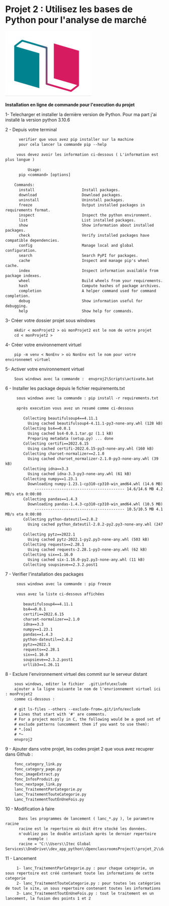 # Projet 2 : Utilisez les bases de Python pour l'analyse de marché

![logo.png](logo.png)

**Installation en ligne de commande pour l'execution du projet**
  
1- Telecharger et installer la dernière version de Python.
		 Pour ma part j'ai installé la version python 3.10.6
		 
2 - Depuis votre terminal   

          verifier que vous avez pip installer sur la machine
          pour cela lancer la commande pip --help 
		 
		 vous devez avoir les information ci-dessous ( L'information est plus longue )

			  Usage:
		  pip <command> [options]

		Commands:
		  install                     Install packages.
		  download                    Download packages.
		  uninstall                   Uninstall packages.
		  freeze                      Output installed packages in requirements format.
		  inspect                     Inspect the python environment.
		  list                        List installed packages.
		  show                        Show information about installed packages.
		  check                       Verify installed packages have compatible dependencies.
		  config                      Manage local and global configuration.
		  search                      Search PyPI for packages.
		  cache                       Inspect and manage pip's wheel cache.
		  index                       Inspect information available from package indexes.
		  wheel                       Build wheels from your requirements.
		  hash                        Compute hashes of package archives.
		  completion                  A helper command used for command completion.
		  debug                       Show information useful for debugging.
		  help                        Show help for commands.

3- Créer votre dossier projet sous windows
	     
		mkdir < monProjet2 > où monProjet2 est le nom de votre projet
		cd < monProjet2 > 
		
	
4- Créer votre environnement virtuel
	  
	    pip -m venv < NonEnv > où NonEnv est le nom pour votre environnemet virtuel
		
5- Activer votre environnement virtuel
	    
		Sous windows avec la commande :  envproj2\Scripts\activate.bat
		
6 - Installer les package depuis le fichier requirements.txt
	 
		 sous windows avec la commande : pip install -r requirements.txt
		 
		 après execution vous avez un resumé comme ci-dessous

            Collecting beautifulsoup4==4.11.1
              Using cached beautifulsoup4-4.11.1-py3-none-any.whl (128 kB)
            Collecting bs4==0.0.1
              Using cached bs4-0.0.1.tar.gz (1.1 kB)
              Preparing metadata (setup.py) ... done
            Collecting certifi==2022.6.15
              Using cached certifi-2022.6.15-py3-none-any.whl (160 kB)
            Collecting charset-normalizer==2.1.0
              Using cached charset_normalizer-2.1.0-py3-none-any.whl (39 kB)
            Collecting idna==3.3
              Using cached idna-3.3-py3-none-any.whl (61 kB)
            Collecting numpy==1.23.1
              Downloading numpy-1.23.1-cp310-cp310-win_amd64.whl (14.6 MB)
                 ---------------------------------------- 14.6/14.6 MB 4.2 MB/s eta 0:00:00
            Collecting pandas==1.4.3
              Downloading pandas-1.4.3-cp310-cp310-win_amd64.whl (10.5 MB)
                 ---------------------------------------- 10.5/10.5 MB 4.1 MB/s eta 0:00:00
            Collecting python-dateutil==2.8.2
              Using cached python_dateutil-2.8.2-py2.py3-none-any.whl (247 kB)
            Collecting pytz==2022.1
              Using cached pytz-2022.1-py2.py3-none-any.whl (503 kB)
            Collecting requests==2.28.1
              Using cached requests-2.28.1-py3-none-any.whl (62 kB)
            Collecting six==1.16.0
              Using cached six-1.16.0-py2.py3-none-any.whl (11 kB)
            Collecting soupsieve==2.3.2.post1
	    
		 
7 - Verifier l'installation des packages 
	 
		 sous windows avec la commande : pip freeze
		 
		 vous avez la liste ci-dessous affichées
		 
            beautifulsoup4==4.11.1
            bs4==0.0.1
            certifi==2022.6.15
            charset-normalizer==2.1.0
            idna==3.3
            numpy==1.23.1
            pandas==1.4.3
            python-dateutil==2.8.2
            pytz==2022.1
            requests==2.28.1
            six==1.16.0
            soupsieve==2.3.2.post1
            urllib3==1.26.11
	
8 - Exclure l'environnement virtuel des commit sur le serveur distant 
	
		sous windows, editer le fichier  .git\info\exclude 
		ajouter a la ligne suivante le nom de l'envrionnement virtuel ici : monProjet2
		comme ci-dessous :
		
		# git ls-files --others --exclude-from=.git/info/exclude
		# Lines that start with '#' are comments.
		# For a project mostly in C, the following would be a good set of
		# exclude patterns (uncomment them if you want to use them):
		# *.[oa]
		# *~
		envproj2
		

9 - Ajouter dans votre projet, les codes projet 2 que vous avez recuprer dans Github :
		
		fonc_category_link.py
		fonc_category_page.py
		fonc_imageExtract.py
		fonc_InfosProduit.py
		fonc_nextpage_link.py
		lanc_TraitementParCategorie.py
		lanc_TraitementTouteCategorie.py
		Lanc_TraitementToutEnUneFois.py
	     
	
10 -  Modification à faire 

		  Dans les programmes de lancement ( lanc_*.py ), le parametre racine 
		  racine est le repertoire où doit être stocké les données.
		  n'oubliez pas le double antislash après le dernier repertoire
              exemple : 
		  racine = "C:\\Users\\Itec Global Services\\OneDrive\\dev_app_python\\OpenclassroomsProject\\projet_2\\data\\"
		  
11 - Lancement 
	
		 1- lanc_TraitementParCategorie.py : pour chaque categorie, un sous repertoire est créé contenant toute les informations de cette categorie
		 2- lanc_TraitementTouteCategorie.py : pour toutes les catégories de tout le site, un sous repertoire contenant toutes les informations
		 3- Lanc_TraitementToutEnUneFois.py : tout le traitement en un lancement, la fusion des points 1 et 2 